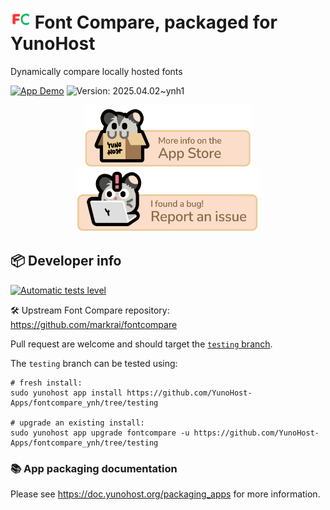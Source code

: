 <!--
N.B.: This README was automatically generated by <https://github.com/YunoHost/apps_tools/blob/main/readme_generator>
It shall NOT be edited by hand.
-->

<h1>
  <img src="https://raw.githubusercontent.com/YunoHost/apps/master/logos/fontcompare.png" width="32px" alt="Logo of Font Compare">
  Font Compare, packaged for YunoHost
</h1>

Dynamically compare locally hosted fonts

[![App Demo](https://img.shields.io/badge/App_Demo-blue?style=for-the-badge)](https://tenacitydc.com/fontcompare)
![Version: 2025.04.02~ynh1](https://img.shields.io/badge/Version-2025.04.02~ynh1-rgba(0,150,0,1)?style=for-the-badge)

<div align="center">
<a href="https://apps.yunohost.org/app/fontcompare"><img height="100px" src="https://github.com/YunoHost/yunohost-artwork/raw/refs/heads/main/badges/neopossum-badges/badge_more_info_on_the_appstore.svg"/></a>
<a href="https://github.com/YunoHost-Apps/fontcompare_ynh/issues"><img height="100px" src="https://github.com/YunoHost/yunohost-artwork/raw/refs/heads/main/badges/neopossum-badges/badge_report_an_issue.svg"/></a>
</div>

## 📦 Developer info

[![Automatic tests level](https://apps.yunohost.org/badge/cilevel/fontcompare)](https://ci-apps.yunohost.org/ci/apps/fontcompare/)

🛠️ Upstream Font Compare repository: <https://github.com/markrai/fontcompare>

Pull request are welcome and should target the [`testing` branch](https://github.com/YunoHost-Apps/fontcompare_ynh/tree/testing).

The `testing` branch can be tested using:
```
# fresh install:
sudo yunohost app install https://github.com/YunoHost-Apps/fontcompare_ynh/tree/testing

# upgrade an existing install:
sudo yunohost app upgrade fontcompare -u https://github.com/YunoHost-Apps/fontcompare_ynh/tree/testing
```

### 📚 App packaging documentation

Please see <https://doc.yunohost.org/packaging_apps> for more information.